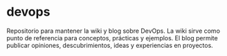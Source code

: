 # devops
Repositorio para mantener la wiki y blog sobre DevOps. La wiki sirve como punto de referencia para conceptos, prácticas y ejemplos. El blog permite publicar opiniones, descubrimientos, ideas y experiencias en proyectos.
